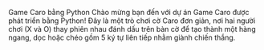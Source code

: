 Game Caro bằng Python
Chào mừng bạn đến với dự án Game Caro được phát triển bằng Python! Đây là một trò chơi cờ Caro đơn giản, nơi hai người chơi (X và O) thay phiên nhau đánh dấu trên bàn cờ để tạo thành một hàng ngang, dọc hoặc chéo gồm 5 ký tự liên tiếp nhằm giành chiến thắng.
